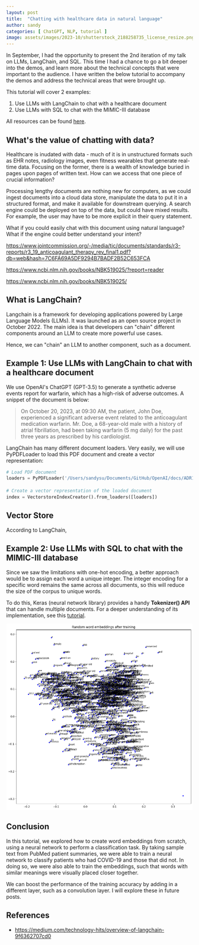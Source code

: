 ```yaml
---
layout: post
title:  "Chatting with healthcare data in natural language"
author: sandy
categories: [ ChatGPT, NLP, tutorial ]
image: assets/images/2023-10/shutterstock_2188258735_license_resize.png
---
```

In September, I had the opportunity to present the 2nd iteration of my talk on LLMs, LangChain, and SQL.  This time I had a chance to go a bit deeper into the demos, and learn more about the technical concepts that were important to the audience.  I have written the below tutorial to accompany the demos and address the technical areas that were brought up.  

This tutorial will cover 2 examples:

1) Use LLMs with LangChain to chat with a healthcare document  
2) Use LLMs with SQL to chat with the MIMIC-III database

All resources can be found [here](https://github.com/slsu0424/pmc-patients).

## What's the value of chatting with data?

Healthcare is inudated with data - much of it is in unstructured formats such as EHR notes, radiology images, even fitness wearables that generate real-time data.  Focusing on the former, there is a wealth of knowledge buried in pages upon pages of written text.  How can we access that one piece of crucial information?

Processing lengthy documents are nothing new for computers, as we could ingest documents into a cloud data store, manipulate the data to put it in a structured format, and make it available for downstream querying.  A search engine could be deployed on top of the data, but could have mixed results.  For example, the user may have to be more explicit in their query statement.

What if you could easily chat with this document using natural language?  What if the engine could better understand your intent?

https://www.jointcommission.org/-/media/tjc/documents/standards/r3-reports/r3_19_anticoagulant_therapy_rev_final1.pdf?db=web&hash=7C6FA69A5DF9294B7BADF2B52C653FCA

https://www.ncbi.nlm.nih.gov/books/NBK519025/?report=reader

https://www.ncbi.nlm.nih.gov/books/NBK519025/

## What is LangChain?

Langchain is a framework for developing applications powered by Large Language Models (LLMs).  It was launched as an open source project in October 2022.  The main idea is that developers can "chain" different components around an LLM to create more powerful use cases.  

Hence, we can "chain" an LLM to another component, such as a document.

## Example 1: Use LLMs with LangChain to chat with a healthcare document 

We use OpenAI's ChatGPT (GPT-3.5) to generate a synthetic adverse events report for warfarin, which has a high-risk of adverse outcomes.  A snippet of the document is below:

>On October 20, 2023, at 09:30 AM, the patient, John Doe, experienced a significant adverse event related to the anticoagulant medication warfarin. Mr. Doe, a 68-year-old male with a history of atrial fibrillation, had been taking warfarin (5 mg daily) for the past three years as prescribed by his cardiologist.


LangChain has many different document loaders.  Very easily, we will use PyPDFLoader to load this PDF document and create a vector representation:

```python
# Load PDF document
loaders = PyPDFLoader('/Users/sandysu/Documents/GitHub/OpenAI/docs/ADR11.pdf')

# Create a vector representation of the loaded document
index = VectorstoreIndexCreator().from_loaders([loaders])
```

## Vector Store

According to LangChain, 




## Example 2: Use LLMs with SQL to chat with the MIMIC-III database

Since we saw the limitations with one-hot encoding, a better approach would be to assign each word a unique integer.  The integer encoding for a specific word remains the same across all documents, so this will reduce the size of the corpus to unique words. 

To do this, Keras (neural network library) provides a handy **Tokenizer() API** that can handle multiple documents.  For a deeper understanding of its implementation, see this [tutorial](https://machinelearningmastery.com/prepare-text-data-deep-learning-keras).


![](/assets/images/2023-09/output2.png)

## Conclusion

In this tutorial, we explored how to create word embeddings from scratch, using a neural network to perform a classification task.  By taking sample text from PubMed patient summaries, we were able to train a neural network to classify patients who had COVID-19 and those that did not.  In doing so, we were also able to train the embeddings, such that words with similar meanings were visually placed closer together.  

We can boost the performance of the training accuracy by adding in a different layer, such as a convolution layer.  I will explore these in future posts.


## References
+ <https://medium.com/technology-hits/overview-of-langchain-9f6362707cd0>
